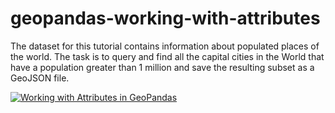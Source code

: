 # geopandas-working-with-attributes
The dataset for this tutorial contains information about populated places of the world. The task is to query and find all the capital cities in the World that have a population greater than 1 million and save the resulting subset as a GeoJSON file.

[![Working with Attributes in GeoPandas]({image-url})]({https://youtu.be/rVFoNJhFXWQ} "Link Title")
